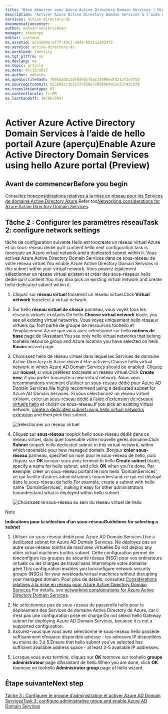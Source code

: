 ```yaml
---
title: "Bien démarrer avec Azure Active Directory Domain Services | Microsoft Docs"
description: "Activer Azure Active Directory Domain Services à l’aide de hello portail Azure (aperçu)"
services: active-directory-ds
documentationcenter: 
author: mahesh-unnikrishnan
manager: stevenpo
editor: curtand
ms.assetid: ace1ed4a-bf7f-43c1-a64a-6b51a2202473
ms.service: active-directory-ds
ms.workload: identity
ms.tgt_pltfrm: na
ms.devlang: na
ms.topic: article
ms.date: 07/15/2017
ms.author: maheshu
ms.openlocfilehash: 7695dabb11df8d9dcfdac24996edf021af2e7f52
ms.sourcegitcommit: 523283cc1b3c37c428e77850964dc1c33742c5f0
ms.translationtype: MT
ms.contentlocale: fr-FR
ms.lasthandoff: 10/06/2017
---
```

# <a name="enable-azure-active-directory-domain-services-using-hello-azure-portal-preview"></a><span data-ttu-id="6125f-103">Activer Azure Active Directory Domain Services à l’aide de hello portail Azure (aperçu)</span><span class="sxs-lookup"><span data-stu-id="6125f-103">Enable Azure Active Directory Domain Services using hello Azure portal (Preview)</span></span>


## <a name="before-you-begin"></a><span data-ttu-id="6125f-104">Avant de commencer</span><span class="sxs-lookup"><span data-stu-id="6125f-104">Before you begin</span></span>
<span data-ttu-id="6125f-105">Consultez trop[considérations relatives à la mise en réseau pour les Services de domaine Active Directory Azure](active-directory-ds-networking.md).</span><span class="sxs-lookup"><span data-stu-id="6125f-105">Refer too[Networking considerations for Azure Active Directory Domain Services](active-directory-ds-networking.md).</span></span>


## <a name="task-2-configure-network-settings"></a><span data-ttu-id="6125f-106">Tâche 2 : Configurer les paramètres réseau</span><span class="sxs-lookup"><span data-stu-id="6125f-106">Task 2: configure network settings</span></span>
<span data-ttu-id="6125f-107">tâche de configuration suivante Hello est toocreate un réseau virtuel Azure et un sous-réseau dédié qu’il contient.</span><span class="sxs-lookup"><span data-stu-id="6125f-107">hello next configuration task is toocreate an Azure virtual network and a dedicated subnet within it.</span></span> <span data-ttu-id="6125f-108">Vous activez Azure Active Directory Domain Services dans ce sous-réseau de votre réseau virtuel.</span><span class="sxs-lookup"><span data-stu-id="6125f-108">You enable Azure Active Directory Domain Services in this subnet within your virtual network.</span></span> <span data-ttu-id="6125f-109">Vous pouvez également sélectionner un réseau virtuel existant et créer des sous-réseaux hello dédié qu’il contient.</span><span class="sxs-lookup"><span data-stu-id="6125f-109">You may also pick an existing virtual network and create hello dedicated subnet within it.</span></span>

1. <span data-ttu-id="6125f-110">Cliquez sur **réseau virtuel** tooselect un réseau virtuel.</span><span class="sxs-lookup"><span data-stu-id="6125f-110">Click **Virtual network** tooselect a virtual network.</span></span>
2. <span data-ttu-id="6125f-111">Sur hello **réseau virtuel de choisir** panneau, vous voyez tous les réseaux virtuels existants.</span><span class="sxs-lookup"><span data-stu-id="6125f-111">On hello **Choose virtual network** blade, you see all existing virtual networks.</span></span> <span data-ttu-id="6125f-112">Vous voyez uniquement hello réseaux virtuels qui font partie de groupe de ressources toohello et l’emplacement Azure que vous avez sélectionné sur hello **notions de base** page de l’Assistant.</span><span class="sxs-lookup"><span data-stu-id="6125f-112">You see only hello virtual networks that belong toohello resource group and Azure location you have selected on hello **Basics** wizard page.</span></span>

3. <span data-ttu-id="6125f-113">Choisissez hello de réseau virtuel dans lequel les Services de domaine Active Directory de Azure doivent être activées.</span><span class="sxs-lookup"><span data-stu-id="6125f-113">Choose hello virtual network in which Azure AD Domain Services should be enabled.</span></span> <span data-ttu-id="6125f-114">Cliquez sur **nouvel**, si vous préférez toocreate un réseau virtuel.</span><span class="sxs-lookup"><span data-stu-id="6125f-114">Click **Create new**, if you prefer toocreate a new virtual network.</span></span> <span data-ttu-id="6125f-115">Nous vous recommandons vivement d’utiliser un sous-réseau dédié pour Azure AD Domain Services.</span><span class="sxs-lookup"><span data-stu-id="6125f-115">We highly recommend using a dedicated subnet for Azure AD Domain Services.</span></span> <span data-ttu-id="6125f-116">Si vous sélectionnez un réseau virtuel existant, [créer un sous-réseau dédié à l’aide d’extension de réseaux virtuels hello](../virtual-network/virtual-networks-create-vnet-arm-pportal.md) et choisir ce sous-réseau.</span><span class="sxs-lookup"><span data-stu-id="6125f-116">If you pick an existing virtual network, [create a dedicated subnet using hello virtual networks extension](../virtual-network/virtual-networks-create-vnet-arm-pportal.md) and then pick that subnet.</span></span> 

    ![Sélectionner un réseau virtuel](./media/getting-started/domain-services-blade-network-pick-vnet.png)

4. <span data-ttu-id="6125f-118">Cliquez sur **sous-réseau** toopick hello sous-réseau dédié dans ce réseau virtuel, dans quel tooenable votre nouvelle gérés domaine.</span><span class="sxs-lookup"><span data-stu-id="6125f-118">Click **Subnet** toopick hello dedicated subnet in this virtual network, within which tooenable your new managed domain.</span></span> <span data-ttu-id="6125f-119">Bonjour **créer sous-réseau** panneau, spécifiez un nom pour le sous-réseau de hello, puis cliquez sur **OK** lorsque vous avez terminé.</span><span class="sxs-lookup"><span data-stu-id="6125f-119">In hello **Create subnet** blade, specify a name for hello subnet, and click **OK** when you're done.</span></span> <span data-ttu-id="6125f-120">Par exemple, créer un sous-réseau portant le nom hello 'DomainServices', ce qui facilite d’autres administrateurs toounderstand ce qui est déployé dans le sous-réseau de hello.</span><span class="sxs-lookup"><span data-stu-id="6125f-120">For example, create a subnet with hello name 'DomainServices', making it easy for other administrators toounderstand what is deployed within hello subnet.</span></span>

    ![Choisissez le sous-réseau au sein du réseau virtuel de hello](./media/getting-started/domain-services-blade-network-pick-subnet.png)

  > [!NOTE]
  > <span data-ttu-id="6125f-122">**Indications pour la sélection d’un sous-réseau**</span><span class="sxs-lookup"><span data-stu-id="6125f-122">**Guidelines for selecting a subnet**</span></span>
  > 1. <span data-ttu-id="6125f-123">Utilisez un sous-réseau dédié pour Azure AD Domain Services.</span><span class="sxs-lookup"><span data-stu-id="6125f-123">Use a dedicated subnet for Azure AD Domain Services.</span></span> <span data-ttu-id="6125f-124">Ne déployez pas un autre sous-réseau toothis de machines virtuelles.</span><span class="sxs-lookup"><span data-stu-id="6125f-124">Do not deploy any other virtual machines toothis subnet.</span></span> <span data-ttu-id="6125f-125">Cette configuration permet de tooconfigure les groupes de sécurité réseau (NSG) pour vos ordinateurs virtuels ou les charges de travail sans interrompre votre domaine géré.</span><span class="sxs-lookup"><span data-stu-id="6125f-125">This configuration enables you tooconfigure network security groups (NSGs) for your workloads/virtual machines without disrupting your managed domain.</span></span> <span data-ttu-id="6125f-126">Pour plus de détails, consultez [Considérations relatives à la mise en réseau pour Azure Active Directory Domain Services](active-directory-ds-networking.md).</span><span class="sxs-lookup"><span data-stu-id="6125f-126">For details, see [networking considerations for Azure Active Directory Domain Services](active-directory-ds-networking.md).</span></span>
  2. <span data-ttu-id="6125f-127">Ne sélectionnez pas de sous-réseau de passerelle hello pour le déploiement des Services de domaine Active Directory de Azure, car il n’est pas une configuration prise en charge.</span><span class="sxs-lookup"><span data-stu-id="6125f-127">Do not select hello Gateway subnet for deploying Azure AD Domain Services, because it is not a supported configuration.</span></span>
  3. <span data-ttu-id="6125f-128">Assurez-vous que vous avez sélectionné le sous-réseau hello possède suffisamment d’espace disponible adresse - les adresses IP disponibles au moins de 3 à 5.</span><span class="sxs-lookup"><span data-stu-id="6125f-128">Ensure that hello subnet you've selected has sufficient available address space - at least 3-5 available IP addresses.</span></span>
  >

5. <span data-ttu-id="6125f-129">Lorsque vous avez terminé, cliquez sur **OK** toomove sur toohello **groupe administrateur** page d’Assistant de hello.</span><span class="sxs-lookup"><span data-stu-id="6125f-129">When you are done, click **OK** toomove on toohello **Administrator group** page of hello wizard.</span></span>


## <a name="next-step"></a><span data-ttu-id="6125f-130">Étape suivante</span><span class="sxs-lookup"><span data-stu-id="6125f-130">Next step</span></span>
[<span data-ttu-id="6125f-131">Tâche 3 : Configurer le groupe d’administration et activer Azure AD Domain Services</span><span class="sxs-lookup"><span data-stu-id="6125f-131">Task 3: configure administrative group and enable Azure AD Domain Services</span></span>](active-directory-ds-getting-started-admingroup.md)
